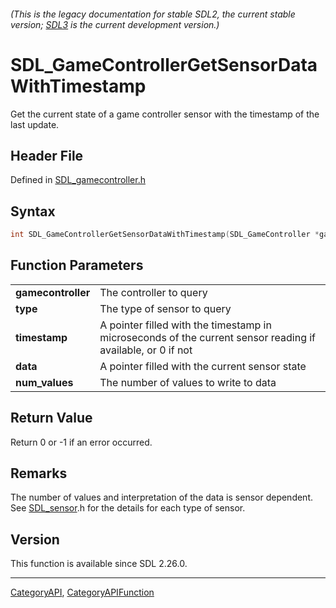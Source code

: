 ###### (This is the legacy documentation for stable SDL2, the current stable version; [SDL3](https://wiki.libsdl.org/SDL3/) is the current development version.)
# SDL_GameControllerGetSensorDataWithTimestamp

Get the current state of a game controller sensor with the timestamp of the last update.

## Header File

Defined in [SDL_gamecontroller.h](https://github.com/libsdl-org/SDL/blob/SDL2/include/SDL_gamecontroller.h)

## Syntax

```c
int SDL_GameControllerGetSensorDataWithTimestamp(SDL_GameController *gamecontroller, SDL_SensorType type, Uint64 *timestamp, float *data, int num_values);

```

## Function Parameters

|                        |                                                                                                             |
| ---------------------- | ----------------------------------------------------------------------------------------------------------- |
| **gamecontroller**     | The controller to query                                                                                     |
| **type**               | The type of sensor to query                                                                                 |
| **timestamp**          | A pointer filled with the timestamp in microseconds of the current sensor reading if available, or 0 if not |
| **data**               | A pointer filled with the current sensor state                                                              |
| **num_values**         | The number of values to write to data                                                                       |

## Return Value

Return 0 or -1 if an error occurred.

## Remarks

The number of values and interpretation of the data is sensor dependent.
See [SDL_sensor](SDL_sensor).h for the details for each type of sensor.

## Version

This function is available since SDL 2.26.0.

----
[CategoryAPI](CategoryAPI), [CategoryAPIFunction](CategoryAPIFunction)

